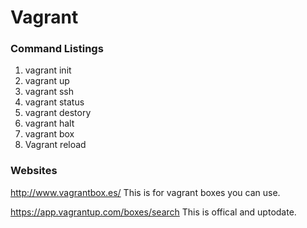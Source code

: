 # Vagrant

### Command Listings

1. vagrant init
2. vagrant up
3. vagrant ssh
4. vagrant status
5. vagrant destory
6. vagrant halt
7. vagrant box
8. Vagrant reload
### Websites

http://www.vagrantbox.es/   This is for vagrant boxes you can use.

https://app.vagrantup.com/boxes/search This is offical and uptodate.

